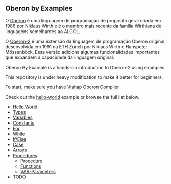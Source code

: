 ## Oberon by Examples

O [Oberon](https://en.wikipedia.org/wiki/Oberon_(programming_language)) é uma linguagem de programação de propósito geral criada em 1986 por Niklaus Wirth e é o membro mais recente da família Wirthiana de linguagens semelhantes ao ALGOL.

O [Oberon-2](https://en.wikipedia.org/wiki/Oberon-2) é uma extensão da linguagem de programação Oberon original, desenvolvida em 1991 na ETH Zurich por Niklaus Wirth e Hanspeter Mössenböck. Essa versão adiciona algumas funcionalidades importantes que expandem a capacidade da linguagem original.

Oberon By Example is a hands-on introduction to Oberon-2 using examples.

This repository is under heavy modification to make it better for beginners.

To start, make sure you have [Vishap Oberon Compiler](https://github.com/vishapoberon/voc)

Check out the [hello-world](https://github.com/vishapoberon/oberonbyexample/tree/master/examples/hello-world) example or browse the full list below.

- [Hello World](https://github.com/vishapoberon/oberonbyexample/tree/master/examples/hello-world)
- [Types](https://github.com/vishapoberon/oberonbyexample/tree/master/examples/value-types)
- [Variables](https://github.com/vishapoberon/oberonbyexample/tree/master/examples/variables)
- [Constants](https://github.com/vishapoberon/oberonbyexample/tree/master/examples/constants)
- [For](https://github.com/vishapoberon/oberonbyexample/tree/master/examples/for)
- [While](https://github.com/vishapoberon/oberonbyexample/tree/master/examples/while)
- [If/Else](https://github.com/vishapoberon/oberonbyexample/tree/master/examples/ifelse)
- [Case](https://github.com/vishapoberon/oberonbyexample/tree/master/examples/case)
- [Arrays](https://github.com/vishapoberon/oberonbyexample/tree/master/examples/arrays)
- [Procedures](https://github.com/vishapoberon/oberonbyexample/tree/master/examples/procedures)
	- [Procedure](https://github.com/vishapoberon/oberonbyexample/tree/master/examples/procedures/procedure)
	- [Functions](https://github.com/vishapoberon/oberonbyexample/tree/master/examples/procedures/function-procedure)
	- [VAR-Parameters](https://github.com/vishapoberon/oberonbyexample/tree/master/examples/procedures/var-parameter)
- TODO
